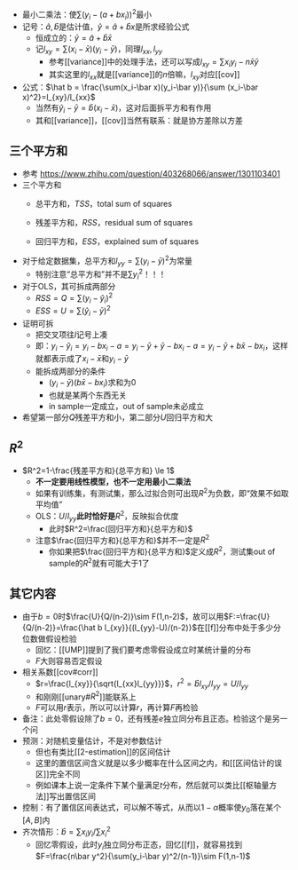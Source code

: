 - 最小二乘法：使$\sum (y_i-(a+bx_i))^2$最小
- 记号：$\hat a,\hat b$是估计值，$\hat y = \hat a+\hat bx$是所求经验公式
  - 恒成立的：$\bar y = \hat a + \hat b \bar x$
  - 记$l_{xy}=\sum (x_i-\bar x)(y_i-\bar y)$，同理$l_{xx},l_{yy}$
    - 参考[[variance]]中的处理手法，还可以写成$l_{xy}=\sum x_iy_i -n\bar x\bar y$
    - 其实这里的$l_{xx}$就是[[variance]]的$n$倍嘛，$l_{xy}$对应[[cov]]
- 公式：$\hat b = \frac{\sum(x_i-\bar x)(y_i-\bar y)}{\sum (x_i-\bar x)^2}=l_{xy}/l_{xx}$
  - 当然有$\hat y_i - \bar y = \hat b(x_i-\bar x)$，这对后面拆平方和有作用
  - 其和[[variance]]，[[cov]]当然有联系：就是协方差除以方差
## 三个平方和
- 参考 https://www.zhihu.com/question/403268066/answer/1301103401
- 三个平方和
  - 总平方和，$TSS$，total sum of squares

  - 残差平方和，$RSS$，residual sum of squares
  - 回归平方和，$ESS$，explained sum of squares
- 对于给定数据集，总平方和$l_{yy}=\sum (y_i-\bar y)^2$为常量
  - 特别注意“总平方和”并不是$\sum y_i^2$！！！
- 对于OLS，其可拆成两部分
  - $RSS=Q=\sum (y_i-\hat y_i)^2$
  - $ESS=U=\sum (\hat y_i - \bar y)^2$
- 证明可拆
  - 把交叉项往$l$记号上凑
  - 即：$y_i-\hat y_i = y_i - bx_i-a=y_i-\bar y+\bar y -bx_i-a=y_i-\bar y +b\bar x-bx_i$，这样就都表示成了$x_i-\bar x$和$y_i-\bar y$
  - 能拆成两部分的条件
    - $(y_i-\bar y)(b\bar x-bx_i)$求和为0
    - 也就是某两个东西无关
    - in sample一定成立，out of sample未必成立
- 希望第一部分$Q$残差平方和小，第二部分$U$回归平方和大
## $R^2$
- $R^2=1-\frac{残差平方和}{总平方和} \le 1$
  - **不一定要用线性模型，也不一定用最小二乘法**
  - 如果有训练集，有测试集，那么过拟合则可出现$R^2$为负数，即“效果不如取平均值”
  - OLS：$U/l_{yy}$**此时恰好是**$R^2$，反映拟合优度
    - 此时$R^2=\frac{回归平方和}{总平方和}$
  - 注意$\frac{回归平方和}{总平方和}$并不一定是$R^2$
    - 你如果把$\frac{回归平方和}{总平方和}$定义成$R^2$，测试集out of sample的$R^2$就有可能大于1了
## 其它内容
- 由于$b=0$时$\frac{U}{Q/(n-2)}\sim F(1,n-2)$，故可以用$F:=\frac{U}{Q/(n-2)}=\frac{\hat b l_{xy}}{(l_{yy}-U)/(n-2)}$在[[f]]分布中处于多少分位数做假设检验
  - 回忆：[[UMP]]提到了我们要考虑零假设成立时某统计量的分布
  - $F$大则容易否定假设
- 相关系数[[cov#corr]]
  - $r=\frac{l_{xy}}{\sqrt{l_{xx}l_{yy}}}$，$r^2=\hat bl_{xy}/l_{yy}=U/l_{yy}$
  - 和刚刚[[unary#$R^2$]]能联系上
  - $F$可以用$r$表示，所以可以计算$r$，再计算$F$再检验
- 备注：此处零假设除了$b=0$，还有残差$e$独立同分布且正态。检验这个是另一个问
- 预测：对随机变量估计，不是对参数估计
  - 但也有类比[[2-estimation]]的区间估计
  - 这里的置信区间含义就是以多少概率在什么区间之内，和[[区间估计的误区]]完全不同
  - 例如课本上说一定条件下某个量满足$t$分布，然后就可以类比[[枢轴量方法]]写出置信区间
- 控制：有了置信区间表达式，可以解不等式，从而以$1-\alpha$概率使$y_0$落在某个$[A,B]$内
- 齐次情形：$\hat b = \sum x_iy_i/\sum x_i^2$
  - 回忆零假设，此时$y_i$独立同分布正态，回忆[[f]]，就容易找到$F=\frac{n\bar y^2}{\sum(y_i-\bar y)^2/(n-1)}\sim F(1,n-1)$